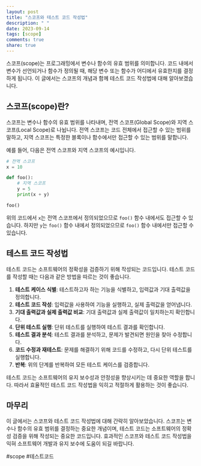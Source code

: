 ```yaml
---
layout: post
title: "스코프와 테스트 코드 작성법"
description: " "
date: 2023-09-14
tags: [scope]
comments: true
share: true
---
```


스코프(scope)는 프로그래밍에서 변수나 함수의 유효 범위를 의미합니다. 코드 내에서 변수가 선언되거나 함수가 정의될 때, 해당 변수 또는 함수가 어디에서 유효한지를 결정하게 됩니다. 이 글에서는 스코프의 개념과 함께 테스트 코드 작성법에 대해 알아보겠습니다.

## 스코프(scope)란?

스코프는 변수나 함수의 유효 범위를 나타내며, 전역 스코프(Global Scope)와 지역 스코프(Local Scope)로 나뉩니다. 전역 스코프는 코드 전체에서 접근할 수 있는 범위를 말하고, 지역 스코프는 특정한 블록이나 함수에서만 접근할 수 있는 범위를 말합니다.

예를 들어, 다음은 전역 스코프와 지역 스코프의 예시입니다.

```python
# 전역 스코프
x = 10

def foo():
    # 지역 스코프
    y = 5
    print(x + y)

foo()
```

위의 코드에서 `x`는 전역 스코프에서 정의되었으므로 `foo()` 함수 내에서도 접근할 수 있습니다. 하지만 `y`는 `foo()` 함수 내에서 정의되었으므로 `foo()` 함수 내에서만 접근할 수 있습니다.

## 테스트 코드 작성법

테스트 코드는 소프트웨어의 정확성을 검증하기 위해 작성되는 코드입니다. 테스트 코드를 작성할 때는 다음과 같은 방법을 따르는 것이 좋습니다.

1. **테스트 케이스 식별**: 테스트하고자 하는 기능을 식별하고, 입력값과 기대 출력값을 정의합니다.
2. **테스트 코드 작성**: 입력값을 사용하여 기능을 실행하고, 실제 출력값을 얻어냅니다.
3. **기대 출력값과 실제 출력값 비교**: 기대 출력값과 실제 출력값이 일치하는지 확인합니다.
4. **단위 테스트 실행**: 단위 테스트를 실행하여 테스트 결과를 확인합니다.
5. **테스트 결과 분석**: 테스트 결과를 분석하고, 문제가 발견되면 원인을 찾아 수정합니다.
6. **코드 수정과 재테스트**: 문제를 해결하기 위해 코드를 수정하고, 다시 단위 테스트를 실행합니다.
7. **반복**: 위의 단계를 반복하여 모든 테스트 케이스를 검증합니다.

테스트 코드는 소프트웨어의 유지 보수성과 안정성을 향상시키는 데 중요한 역할을 합니다. 따라서 효율적인 테스트 코드 작성법을 익히고 적절하게 활용하는 것이 좋습니다.

## 마무리

이 글에서는 스코프와 테스트 코드 작성법에 대해 간략히 알아보았습니다. 스코프는 변수나 함수의 유효 범위를 결정하는 중요한 개념이며, 테스트 코드는 소프트웨어의 정확성 검증을 위해 작성되는 중요한 코드입니다. 효과적인 스코프와 테스트 코드 작성법을 익혀 소프트웨어 개발과 유지 보수에 도움이 되길 바랍니다.

#scope #테스트코드